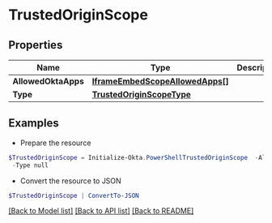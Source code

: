 # TrustedOriginScope
## Properties

Name | Type | Description | Notes
------------ | ------------- | ------------- | -------------
**AllowedOktaApps** | [**IframeEmbedScopeAllowedApps[]**](IframeEmbedScopeAllowedApps.md) |  | [optional] 
**Type** | [**TrustedOriginScopeType**](TrustedOriginScopeType.md) |  | [optional] 

## Examples

- Prepare the resource
```powershell
$TrustedOriginScope = Initialize-Okta.PowerShellTrustedOriginScope  -AllowedOktaApps null `
 -Type null
```

- Convert the resource to JSON
```powershell
$TrustedOriginScope | ConvertTo-JSON
```

[[Back to Model list]](../README.md#documentation-for-models) [[Back to API list]](../README.md#documentation-for-api-endpoints) [[Back to README]](../README.md)

